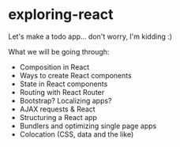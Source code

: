 # exploring-react

Let's make a todo app... don't worry, I'm kidding :)

What we will be going through:
- Composition in React
- Ways to create React components
- State in React components
- Routing with React Router
- Bootstrap? Localizing apps?
- AJAX requests & React
- Structuring a React app
- Bundlers and optimizing single page apps
- Colocation (CSS, data and the like)
